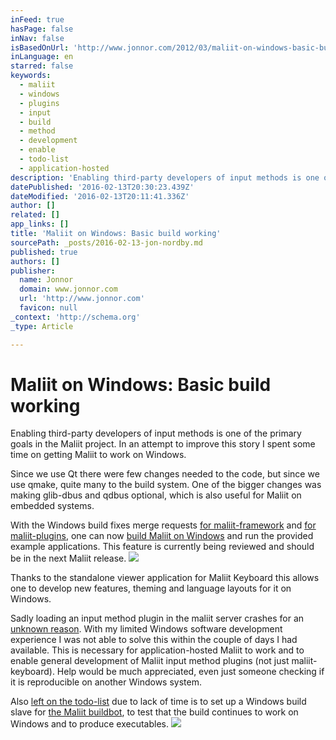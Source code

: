 ```yaml
---
inFeed: true
hasPage: false
inNav: false
isBasedOnUrl: 'http://www.jonnor.com/2012/03/maliit-on-windows-basic-build-working/'
inLanguage: en
starred: false
keywords:
  - maliit
  - windows
  - plugins
  - input
  - build
  - method
  - development
  - enable
  - todo-list
  - application-hosted
description: 'Enabling third-party developers of input methods is one of the primary goals in the Maliit project. In an attempt to improve this story I spent some time on getting Maliit to work on Windows. Since we use Qt there were few changes needed to the code, but since we use qmake, quite many to the build system.'
datePublished: '2016-02-13T20:30:23.439Z'
dateModified: '2016-02-13T20:11:41.336Z'
author: []
related: []
app_links: []
title: 'Maliit on Windows: Basic build working'
sourcePath: _posts/2016-02-13-jon-nordby.md
published: true
authors: []
publisher:
  name: Jonnor
  domain: www.jonnor.com
  url: 'http://www.jonnor.com'
  favicon: null
_context: 'http://schema.org'
_type: Article

---
```

# Maliit on Windows: Basic build working

Enabling third-party developers of input methods is one of the primary goals in the Maliit project. In an attempt to improve this story I spent some time on getting Maliit to work on Windows.

Since we use Qt there were few changes needed to the code, but since we use qmake, quite many to the build system. One of the bigger changes was making glib-dbus and qdbus optional, which is also useful for Maliit on embedded systems.

With the Windows build fixes merge requests [for maliit-framework][0] and [for maliit-plugins][1], one can now [build Maliit on Windows][2] and run the provided example applications. This feature is currently being reviewed and should be in the next Maliit release.
[![](http://www.jonnor.com/wp/files/2012-03-13-155530_2704x1050_scrot_crop-300x225.png)][3]

Thanks to the standalone viewer application for Maliit Keyboard this allows one to develop new features, theming and language layouts for it on Windows.

Sadly loading an input method plugin in the maliit server crashes for an [unknown reason][4]. With my limited Windows software development experience I was not able to solve this within the couple of days I had available. This is necessary for application-hosted Maliit to work and to enable general development of Maliit input method plugins (not just maliit-keyboard). Help would be much appreciated, even just someone checking if it is reproducible on another Windows system.

Also [left on the todo-list][5] due to lack of time is to set up a Windows build slave for [the Maliit buildbot][6], to test that the build continues to work on Windows and to produce executables.
[![](http://www.jonnor.com/wp/wp-content/plugins/flattr/img/flattr-badge-large.png)][7]

[0]: https://gitorious.org/maliit/maliit-framework/merge_requests/165
[1]: https://gitorious.org/maliit/maliit-plugins/merge_requests/50
[2]: https://wiki.maliit.org/Documentation/Installing#From_source_code_.28Windows.29
[3]: http://www.jonnor.com/wp/files/2012-03-13-155530_2704x1050_scrot_crop.png
[4]: https://bugs.maliit.org/show_bug.cgi?id=111
[5]: https://bugs.maliit.org/show_bug.cgi?id=112
[6]: http://www.jonnor.com/2011/12/the-maliit-buildbot/
[7]: http://www.jonnor.com/wp/?flattrss_redirect&id=538&md5=d85622fb2dd3b4c95db3480c57b19d0c